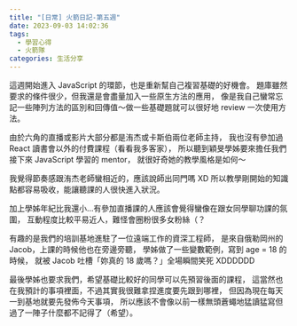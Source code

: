 ```yaml
---
title: "[日常] 火箭日記-第五週"
date: 2023-09-03 14:02:36
tags:
  - 學習心得
  - 火箭隊
categories: 生活分享
---
```


這週開始進入 JavaScript 的環節，也是重新幫自己複習基礎的好機會。
題庫雖然要求的條件很少，但我還是會盡量加入一些原生方法的應用，
像是我自己蠻常忘記一些陣列方法的區別和回傳值～做一些基礎題就可以很好地 review 一次使用方法。

<!-- more -->

由於六角的直播或影片大部分都是洧杰或卡斯伯兩位老師主持，
我也沒有參加過 React 讀書會以外的付費課程（看看我多客家），
所以聽到穎旻學姊要來擔任我們接下來 JavaScript 學習的 mentor，
就很好奇她的教學風格是如何～

我覺得節奏感跟洧杰老師蠻相近的，應該說師出同門嗎 XD
所以教學剛開始的知識點都容易吸收，能讓聽課的人很快進入狀況。

加上學姊年紀比我還小...有參加直播課的人應該會覺得蠻像在跟女同學聊功課的氛圍，
互動程度比較平易近人，難怪會圈粉很多女粉絲（？

有趣的是我們的培訓基地進駐了一位遠端工作的資深工程師，
是來自俄勒岡州的 Jacob，上課的時候他也在旁邊旁聽，
學姊做了一些變數範例，寫到 age = 18 的時候，
就被 Jacob 吐槽「妳真的 18 歲嗎？」全場瞬間笑死 XDDDDDD

最後學姊也要求我們，希望基礎比較好的同學可以先預習後面的課程，
這當然也在我預計的事項裡面，不過其實我很難拿捏進度要先跟到哪裡，
但因為現在每天一到基地就要先發佈今天事項，
所以應該不會像以前一樣無頭蒼蠅地猛讀猛寫但過了一陣子什麼都不記得了（希望）。
